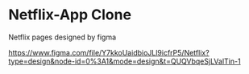 # Netflix-App Clone

Netflix pages designed by figma 

https://www.figma.com/file/Y7kkoUaidbioJLl9icfrP5/Netflix?type=design&node-id=0%3A1&mode=design&t=QUQVbqeSjLValTin-1

